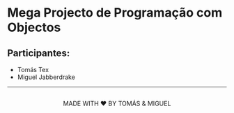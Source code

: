 # Mega Projecto de Programação com Objectos

## Participantes:

- Tomás Tex
- Miguel Jabberdrake

----
##

<div align="center"> MADE WITH ❤️ BY TOMÁS & MIGUEL </div> 
